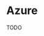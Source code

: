 # Azure

<!--
https://app.pluralsight.com/library/courses/azure-container-service-big-picture/table-of-contents
https://linkedin.com/learning/paths/become-an-azure-developer
https://linkedin.com/learning/paths/become-an-azure-administrator
https://linkedin.com/learning/paths/prepare-for-microsoft-azure-administrator-certification-az-103
https://linkedin.com/learning/paths/stay-ahead-in-azure-development
https://linkedin.com/learning/paths/prepare-for-the-designing-and-implementing-microsoft-devops-solutions-exam-az-400

https://linkedin.com/learning/azure-essential-training-for-developers/azure-for-developers
-->

TODO

<!--
## Interview

https://www.youtube.com/watch?v=0eLRe5SMBPs
-->

<!--
<a href="https://dev.azure.com/yoginth/devparty/_build?definitionId=2">
  <img src="https://dev.azure.com/yoginth/devparty/_apis/build/status/devparty?branchName=main" alt="Azure DevOps CI">
</a>
-->
